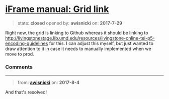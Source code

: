 # [iFrame manual: Grid link](https://github.com/livingstoneonline/livingstoneonline/issues/191)

> state: **closed** opened by: **awisnicki** on: **2017-7-29**

Right now, the grid is linking to Github whereas it should be linking to http://livingstonestage.lib.umd.edu/resources/livingstone-online-tei-p5-encoding-guidelines for this. I can adjust this myself, but just wanted to draw attention to it in case it needs to manually implemented when we move to prod.

### Comments

---
> from: [**awisnicki**](https://github.com/livingstoneonline/livingstoneonline/issues/191#issuecomment-320390331) on: **2017-8-4**

And that&#x27;s resolved!
